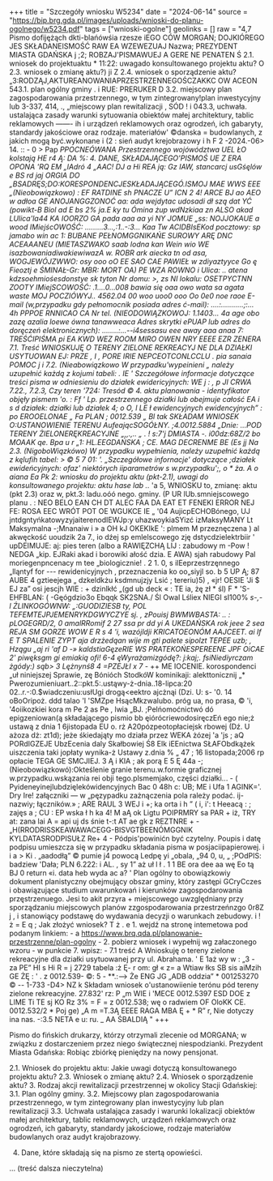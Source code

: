 +++
title = "Szczegóły wniosku W5234"
date = "2024-06-14"
source = "https://bip.brg.gda.pl/images/uploads/wnioski-do-planu-ogolnego/w5234.pdf"
tags = ["wnioski-ogolne"]
geolinks = []
raw = "4,7 Pismo dofijężąch dkti-blańówśia rzesze iEGO CÓW MORGAN; DOJKIÓREGO JES SKŁADANEISMOŚĆ RAW EA WZEWEZUAJ Nazwa; PREZYDENT MIASTA GDAŃSKA j ;2; ROBZAJ'PISMAWUEJ A GERE NE PENATEN Ś 2.1. wniosek do projektuaktu   * 11:22: uwagado konsultowanego projektu aktu? O 2.3. wniosek o zmianę aktu?)  ji Z 2.4. wniosek o sporządzenie aktu? „3:RODZĄJ,AKTUREANOWANIAPRZESTRZENNEGOŚCZAKKC OW ACEON 543.1. plan ogólny gminy .  i RUE: PRERUKER D 3.2. miejscowy plan zagospodarowania przestrzennego, w tym zintegrowany!plan inwestycyjny lub 3-337, 414,  ., „miejscowy plan rewitalizacji   , SÓD ! i 043.3, uchwała. ustalająca zasady  warunki sytuowania obiektów małej architektury, tablic reklamowych ——- ih i urządzeń reklamowych oraz ogrodzeń, ich gabaryty, standardy jakościowe oraz rodzaje. materiałów' ©danska = budowlanych, z jakich mogą być.wykonane  i   (2  :  sień audyt krejobrazowy i    h F 2 -2024.-06> 14. :: -  0 > Pap *PPOCNEÓWANA Przestrzennego wojówództwa UEL ŁO kolstają HE r4 Ą: DA %: 4. DANE, SKŁADAJĄCEGO'PISMOŚ UE Z ERA OPONA  'RQ  EM „lAdró 4 „AAC! DJ a Hi REA ją: Gz IAW, stancarcj usGśęlów e BS rd jaj ORGIA DO „BSADRĘS;DO:KORESPONDENCJESKŁADAJĄCEGÓ.ISMOJ MAE WWS EEE „(Nieobowiązkowo) : EF RATDINE sh PNACZE U” ICN 2 4! ARCE   BJ ao AEO w adłoa GE ANOJANGGZONOĆ aa: ada wejdytac udosadi dł szą dat YĆ (powikt-B Biol ad E bs 2% ja.E ky tu Ómina żup wdNzkiaa zn ALSO akad LUlica'la44 KA IOORZO GA pada aaa aa yi NY JOMUE „ss: NOJJOKAUE a wood IMiejścOWOŚĆ: .........3...,:1..-:3... Kaa Tw ACIDBIsEKod pocztowy: sp jamabo win ac 1:  BUBANE PEŁNOMGGNIKAŃE SUROWY ARĘ DNC ACEAAANEU (MIETASZWAKO saab lodna kan Wein wio WE  isazbowaniadiwakiewiwazA   w. ROBR ark aiecka tn od asa, WOGJEWÓJZWWO: osy ooo oO EE SAO CAE PAWIEŁ w zdiyaztyyce Go ę Fieoztj e ŚMINAŁ-Gr: MBR: MORT OA) PE WZA ROWNO i Ulica: .. atena kdzsoehmiośesdonstye sk tyton Nr domu: >, zs NI lokalu: OSETPYCTNN ZOOTY IMiejSCOWOŚĆ: .1....0...008 bawia się oaa owo wata sa agata waste MOJ POCZIÓWYJ.. 4562.04 00 woo uoo0 ooo Oo 0e0 noe raoe E-mail (w,przypadku gdy pełnomocnik posiada adres ć-mail): ....:...........;:... 4h PPPOE RNNICAO CA Nr tel. (NIEODOWIĄZKOWOJ: 1.1403... 4a age obo zazę azalia loewe ówna tanawweaca Adres skrytki ePUAP lub adres do doręczeń elektronicznych): ........:...--i4sessasu eee away aaa anaa 7: TREŚĆIPIŚMA pi EA KWD WEZ ROOM MIRO OWEN NRY EEEE EZR ZENERA 7.1. Treść WNIOSKUJĘ O TERENY ZIELONE REKREACYJ NE DLA DZIAŁKI USYTUOWAN EJ: PRZE , I ,  PORE IRIE NEPCEOTCONLCCLU . pia sanaia POMOC j i 7.2. (Nieabowiązkowo W przypadku'wypeinieni „ należy uzupełnić każdą z kojumi tabeli: . IE ' Szczegółowe informacje dotyczące treści pisma w odniesieniu do działek ewidericyjnych: WE j : , p  JI CRWA 7.22., 7.2.3, Czy teren '724: Tresód © 4.  aktu planowania - identyfikator  objęły pismem 'o. : Ff '  Lp.  przestrzennego działki lub obejmuje całość  EA i s d działek: działki lub działek 4; o O, l LE ł ewidencyjnych ewidencyjnych” : po EROOELONAE „ Fa PLAN ;  0012.539 „ Bl tak SKŁADAM WNIOSEK O:USTANOWIENIE TERENU AufeajqcSOGÓŁNY. ;4.0012.5884  „Dnie: ...POD TERENY ŻIELONERĘKREACYJNE „,,.,.. „ . ! s:7'j DMIASTA -.  i00dz:68Z/2 bo MOAAK qe. Bpa u r „1: HL.EEGDAŃSKA ; CE. MAG DECRENME BE (Es jj Na 2.3. (NigoboWiązkówo) W przypadku wypełnienia, należy uzupełnić każdą z kęlufih tabel: > © 5 7 01: '. „Szczegółowe infornacje' dotyczące ;działek ewideńcyjnych: ofaz' niektórych iiparametrów s w.przypadku';, o * ża. A o aiana Ea Pk 2: wniosku do projektu aktu (pkt-2.1), uwagi do konsultowanego projektu: aktu hase lab ..* 'a 5, WNIOSKU to, zmianę: aktu (pkt 2.3) oraz w, pkt.3: ladu.oóó nego. gminy. (P UR lUb.smniejscowego planu . : NEO BELO EAN CH DT ALEC FAA DA EAT ET FENEKI ERROR NEJ FE: ROSA EEC WRÓT POT OE WGUKCE IE „ '04 AujicpECHOBónego, UJ jntdgntyńkatowyzyjaiterenodIEWJp:y uhazwoykiaSYizć izMaksyMANY Lt Maksymalna -;Mnanaiw i » a OH kJ  OKEKIkE ': plmem M przeznęczena ) al akwęckość  uoudzik 2a 7., io dźej sp emlelscowego zję dstycdzielektrbiir ' upDEIMUJE: aj: pies teren (albo a RAWIĘZCHĄ LIJ : zabudowy m  -Pow ! NEDGA „kip. EJRaki akad i borowiki  ałość dzia. E AWA) sjah rabudowy Pal moriegenpncenacy m tee „biologicznie!  . 2 1. 0, s ilEeprzestrzęnnego „lląntyf for --- rewidenicyjnych , przeznaczenia ko oo„siyjl  so. b 5 UP Ą; 87 AUBE 4 gztieejega  „ dzkeldkżu ksdmnujzjy Lsić ; tereriu)5) , «jr!  OESIE 'Ji $ EJ za” osi jescjh  WIE : + dzinlkłć „(gd ub deck  « : TE  ia, żę zł * śl) F * 'S-EHFBLAN: ( -Gęógdzio3o  Ebqqk   SK2SNA./ Śl Owal Lśliex NIEGI  sI100% *s-,- l ŹLINKOGÓWNW: „:GUODIZIESB  ty, POL TEFEMTEJPJEMENRYKDGWYCZYE  sj. ,  zPouisj BWMWBASTA: .. : pLOGEGRD/2, 0 amalRRomif 2 27 ssa pr dd yi  A UKEDAŃSKA  rok jeee 2 sea REJA SM GORZE WOW E R s 4 'i, wazójldji KRICATOEONÓM AAJCEET. ai If E T SPALENIE ZYPT aja drzżedąan wije m gti palete sipolzt TEPEE uzb; , Hzągu „aj ri 'af D -» kaldstiaGęzeRIE WS PRATEKOŃESPEREENE JPF OiCAE 2' piwęksgm gi emiakią ofi! 6-4 ęWyrażamizgódę?: j:kaj;. fsiNiediyrczam żgódy:) sąb> 3 Lężnynś8 4 =PZEJŁI x 7 -* ++ ME IOCENIE. korospondenci „uł niniejszej Sprawie, zę Bónióch  StodkóW kominikaji: alekttonicznij  „*  Pwerozumieniuart..2::pkt.5:.ustąwy-ż-dnia..18-lipca:20 02..r.-:0.$wiadczeniu:usłUgi drogą<eektro ajcżnąi (Dzi. U: s- '0. 14 oBoOripoż. ddd   talao 'l 'SMZpe HsącMkzwalubo. próg  ua, no prasa, © 'i, '4oiikozkiei kora m Pe 2 as Pe  , lwia „BJ. ;Pelńomoćnictwó dó epigzeniowan(ą składającego pismio bb ęiórócriewodosiręczEń ego nie;ż ustawą z dnia 1 6jistopada EU o. rż  A20pózpeotopłaciejsk rbowej (Dź. U ażoza dż: zt1d); jeże śkiedająty mo działa przez WEKA  żózej 'a 'js ; aQ  PORdIGZEJE UbzEcenia daly Skałbowiej Ś8 Elk iEEnictwa  SŁAFObdkążek uiszczenia taki jopłaty wynika-ż Ustawy z.dnia % „ 47 ; 16 listopada;2006 rp opłacie TEGA GE  SMCJIEJ. 3 Ą i KIA  ; ak porą E 5 Ę 44a -;(Nieobowiązkowó):Okteślenie granie terenu.w.formie graficznej w.przypadku.wskązania rei obji tego.plsmemjako, części działki... -  ( Pyideneyinejlubdzięlekówidencyjnych  Bac 0 48h c: UB;  ME i  Ufa 1 AGINK='. Dry Ire! załączniki — w „pęzypadku zażnączenia pola  rależy podać. ij-nazwiy; łączników.» ; ARE RAUL 3 WEJ i +; ka orta i h ” ( i, i': t Heeacą : ; zajęs a ; CU : EP wska ł h ka 4! M aĄ ok Ligtu POIPRMRY  sa PAR + iż, TRY at: zana lai A = api uj ds śnie t-:t AT ae gk z REZTNRE + -  „H(RRODRISSKEAWAWACEGG-BISVGTBEENÓMGGNIK KYLDATASRODPISUŁZ Re+ 4 - Pódpis'powinićn być czytelny. Poupis i datę podpisu umieszcza się w przypadku składania pisma w posjaciipapierowej.  i i a > Ki  . „aadodłą” © pumie j4 powocą Ledpę yi „obala, „94 0, u, „  ;POdPIS: badziew  'Dała; PLN 6.222: i AL. , sy 1”  aż uł l ł . 1 1 BE ora dee aa wę Eo tą BJ 0 return «i. data heb wyda ac a? ' Plan ogólny to obowiązkowiy dokument planistyczny obejmujący obszar gminy, który zastępi GCryCczes i obawiązujące studium uwarunkowań i kierunków zagospodarowania przęstrzenuego. Jesi to akit przyra + miejscowego uwzględniany przy sporządzaniu miejscowych planów zzgospodarowania przestrzeńnzgo 0r8Z j , i stanowiący podstawę do wydawania decyzji o warunkach zebudowy. i !  ż = E  q ;  Jak złożyć wniosek? T ż . e 1. wejdź na stronę intemetowa pod podanym linkiem: - a https://www.brq.qda.pl/planowanie-przestrzenne/plan-ogolny - 2. pobierz wniosek i wypełnij wg załaczonego wzoru - w punkcie 7. wpisz: - 7.1 treść A  Wnioskuję o tereny zielone rekreacyjne dla działki usytuowanej przy ul. Abrahama.  ' E 1aż wy w : „3 - za PE” HI s Hi R = j 2729 tabela :ż Ę- r om: gł « z= a  Wtiaw łks SB sis aiMzih GE ŻĘ : ' . z 0012.539- ©: 5 - **.:--> Że ENG JG „ADB oddzia”  *  001253270 © -- 1-733 -D4> NZ k Składam wniosek o'ustanowiienie terónu pód tereny zielone rekreacyjne. 27.832' rz: P „m WIE i 'MECE 0012.5397 ESD DOE z LIME Ti TE sj KO Rz 3% = F = z 0012.538; wę o radwiem OF OloKK CE.  0012.532/2 *  Poj ge) „A m =T.3Ą  EEEE RAGA MBA Ę + * R” r, Nie dotyczy ina nas. -:3.5 NETA e u: ru. _  AA ŚBALDIĄ "
+++

Pismo do fińskich drukarzy, którzy otrzymali zlecenie od MORGANA; w związku z dostarczeniem przez niego świątecznej niespodzianki.
Prezydent Miasta Gdańska:
Robiąc zbiórkę pieniędzy na nowy pensjonat.

2.1. Wniosek do projektu aktu: Jakie uwagi dotyczą konsultowanego projektu aktu?
2.3. Wniosek o zmianę aktu?
2.4. Wniosek o sporządzenie aktu?
3. Rodzaj akcji rewitalizacji przestrzennej w okolicy Stacji Gdańskiej:
3.1. Plan ogólny gminy.
3.2. Miejscowy plan zagospodarowania przestrzennego, w tym zintegrowany plan inwestycyjny lub plan rewitalizacji
3.3. Uchwała ustalająca zasady i warunki lokalizacji obiektów małej architektury, tablic reklamowych, urządzeń reklamowych oraz ogrodzeń, ich gabaryty, standardy jakościowe, rodzaje materiałów budowlanych oraz audyt krajobrazowy.

4. Dane, które składają się na pismo ze stertą opowieści.

... (treść dalsza nieczytelna)


